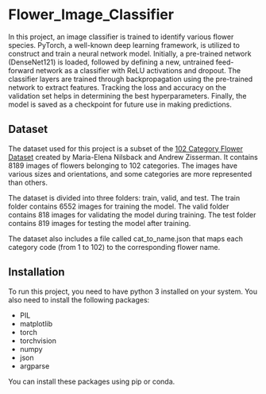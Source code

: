 # Flower_Image_Classifier

In this project, an image classifier is trained to identify various flower species. PyTorch, a well-known deep learning framework, is utilized to construct and train a neural network model. Initially, a pre-trained network (DenseNet121) is loaded, followed by defining a new, untrained feed-forward network as a classifier with ReLU activations and dropout. The classifier layers are trained through backpropagation using the pre-trained network to extract features. Tracking the loss and accuracy on the validation set helps in determining the best hyperparameters. Finally, the model is saved as a checkpoint for future use in making predictions.

## Dataset

The dataset used for this project is a subset of the [102 Category Flower Dataset](https://www.robots.ox.ac.uk/~vgg/data/flowers/102/) created by Maria-Elena Nilsback and Andrew Zisserman. It contains 8189 images of flowers belonging to 102 categories. The images have various sizes and orientations, and some categories are more represented than others.

The dataset is divided into three folders: train, valid, and test. The train folder contains 6552 images for training the model. The valid folder contains 818 images for validating the model during training. The test folder contains 819 images for testing the model after training.

The dataset also includes a file called cat_to_name.json that maps each category code (from 1 to 102) to the corresponding flower name.

## Installation

To run this project, you need to have python 3 installed on your system. You also need to install the following packages:

- PIL
- matplotlib
- torch
- torchvision
- numpy
- json
- argparse

You can install these packages using pip or conda.

